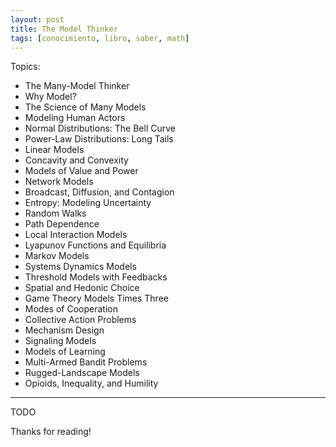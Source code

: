 ```yaml
---
layout: post
title: The Model Thinker
tags: [conocimiento, libro, saber, math]
---
```


<!--Resumen-->

Topics:
- The Many-Model Thinker
- Why Model?
- The Science of Many Models
- Modeling Human Actors
- Normal Distributions: The Bell Curve
- Power-Law Distributions: Long Tails
- Linear Models
- Concavity and Convexity
- Models of Value and Power
- Network Models
- Broadcast, Diffusion, and Contagion
- Entropy: Modeling Uncertainty
- Random Walks
- Path Dependence
- Local Interaction Models
- Lyapunov Functions and Equilibria
- Markov Models
- Systems Dynamics Models
- Threshold Models with Feedbacks
- Spatial and Hedonic Choice
- Game Theory Models Times Three
- Modes of Cooperation
- Collective Action Problems
- Mechanism Design
- Signaling Models
- Models of Learning
- Multi-Armed Bandit Problems
- Rugged-Landscape Models
- Opioids, Inequality, and Humility

---

<!--more-->
TODO
  
Thanks for reading!